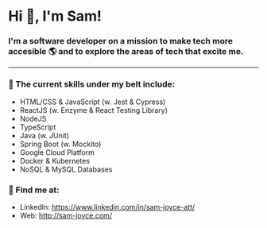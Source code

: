 # Hi 👋, I'm Sam!
### I'm a software developer on a mission to make tech more accesible 🌎 and to explore the areas of tech that excite me.
-------------------------------------

### 🥋 The current skills under my belt include:
* HTML/CSS & JavaScript (w. Jest & Cypress)
* ReactJS (w. Enzyme & React Testing Library)
* NodeJS
* TypeScript
* Java (w. JUnit)
* Spring Boot (w. Mockito)
* Google Cloud Platform
* Docker & Kubernetes
* NoSQL & MySQL Databases

### 📮 Find me at:
* LinkedIn: https://www.linkedin.com/in/sam-joyce-att/
* Web: http://sam-joyce.com/
